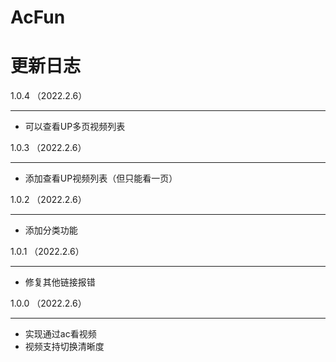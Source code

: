 # AcFun

# 更新日志

1.0.4 （2022.2.6）

---

- 可以查看UP多页视频列表

1.0.3 （2022.2.6）

---

- 添加查看UP视频列表（但只能看一页）


1.0.2 （2022.2.6）

---

- 添加分类功能


1.0.1 （2022.2.6）

---

- 修复其他链接报错


1.0.0 （2022.2.6）

---

- 实现通过ac看视频
- 视频支持切换清晰度